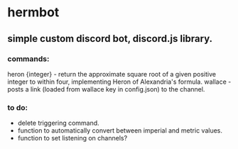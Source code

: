 # hermbot
## simple custom discord bot, discord.js library.

### commands:
heron {integer} - return the approximate square root of a given positive integer to within four, implementing Heron of Alexandria's formula.
wallace - posts a link (loaded from wallace key in config.json) to the channel.

### to do:
- delete triggering command.
- function to automatically convert between imperial and metric values.
- function to set listening on channels?
